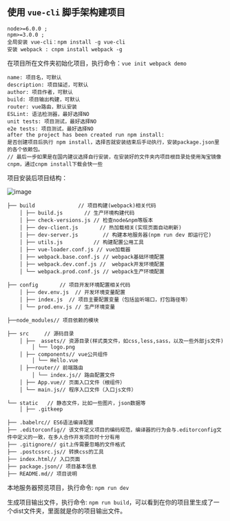 使用 `vue-cli` 脚手架构建项目
---

    node>=6.0.0 ;
    npm>=3.0.0 ;
    全局安装 vue-cli：npm install -g vue-cli
    安装 webpack : cnpm install webpack -g

在项目所在文件夹初始化项目，执行命令：`vue init webpack demo`
    
    name: 项目名，可默认
    description: 项目描述，可默认
    author: 项目作者，可默认
    build: 项目输出构建，可默认
    router: vue路由，默认安装
    ESLint: 语法检测器，最好选择NO
    unit tests: 项目测试，最好选择NO
    e2e tests: 项目测试，最好选择NO
    after the project has been created run npm install:  
    是否创建项目后执行 npm install，选择否就安装结束后手动执行，安装package.json里的各个依赖包。
    // 最后一步如果是在国内建议选择自行安装，在安装好的文件夹内项目根目录处使用淘宝镜像cnpm，通过cnpm install下载会快一些
    
项目安装后项目结构：

![image](https://files.jb51.net/file_images/article/201707/2017071816240939.jpg)

    ├── build              // 项目构建(webpack)相关代码  
        │ ├── build.js       // 生产环境构建代码
        │ ├── check-versions.js // 检查node&npm等版本
        │ ├── dev-client.js       // 热加载相关(实现页面自动刷新)
        │ ├── dev-server.js        // 构建本地服务器(npm run dev 即运行它)
        │ ├── utils.js          // 构建配置公用工具
        │ ├── vue-loader.conf.js // vue加载器
        │ ├── webpack.base.conf.js // webpack基础环境配置
        │ ├── webpack.dev.conf.js //  webpack开发环境配置
        │ └── webpack.prod.conf.js // webpack生产环境配置
    
    ├── config       // 项目开发环境配置相关代码
        │ ├── dev.env.js  // 开发环境变量配置
        │ ├── index.js  // 项目主要配置变量（包括监听端口，打包路径等）
        │ └── prod.env.js // 生产环境变量

    ├──node_modules// 项目依赖的模块
    
    ├── src     // 源码目录
        │ ├──  assets// 资源目录(样式类文件，如css,less,sass，以及一些外部js文件)
            │ └── logo.png
        │ ├── components// vue公共组件
            │ └── Hello.vue
        │ ├──router// 前端路由
            │ └── index.js// 路由配置文件
        │ ├── App.vue// 页面入口文件（根组件）
        │ └── main.js// 程序入口文件（入口js文件）
    
    └── static   // 静态文件，比如一些图片，json数据等
        │ ├── .gitkeep
        
    ├── .babelrc// ES6语法编译配置
    ├── .editorconfig// 该文件定义项目的编码规范，编译器的行为会与.editorconfig文件中定义的一致，在多人合作开发项目时十分有用
    ├── .gitignore// git上传需要忽略的文件格式
    ├── .postcssrc.js// 转换css的工具
    ├── index.html// 入口页面
    ├── package.json// 项目基本信息
    ├── README.md// 项目说明
    
本地服务器预览项目，执行命令: `npm run dev`

生成项目输出文件，执行命令: `npm run build`，可以看到在你的项目里生成了一个dist文件夹，里面就是你的项目输出文件。



